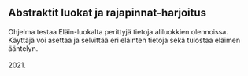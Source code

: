 ## Abstraktit luokat ja rajapinnat-harjoitus

Ohjelma testaa Eläin-luokalta perittyjä tietoja aliluokkien olennoissa. Käyttäjä voi asettaa ja selvittää eri eläinten tietoja sekä tulostaa eläimen ääntelyn.
<br/>
<br/>
2021.